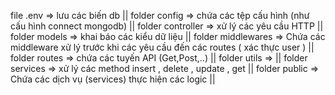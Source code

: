 file .env => lưu các biến db ||
folder config => chứa các tệp cấu hình (như cấu hình connect mongodb) ||
folder controller => xử lý các yêu cầu HTTP ||
folder models => khai báo các kiểu dữ liệu  ||
folder middlewares => Chứa các middleware xử lý trước khi các yêu cầu đến các routes ( xác thực user ) ||
folder routes => chứa các tuyến API (Get,Post,..) ||
folder utils => || 
folder services => xử lý các method insert , delete , update , get ||
folder public => Chứa các dịch vụ (services) thực hiện các logic ||
